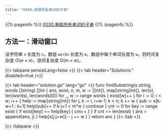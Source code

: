 ```yaml
---
title: "0030.串联所有单词的子串"
---
```


{{% pageinfo %}}
[0030.串联所有单词的子串](https://leetcode.cn/problems/substring-with-concatenation-of-all-words/)
{{% /pageinfo %}}

## 方法一：滑动窗口

设字符串 `s` 长度为 `n`，数组 `words` 长度为 `m`，数组中每个单词长度为 `w`，则时间复杂度 $O(w \times n)$，空间复杂度 $O(m \times w)$。

{{< tabpane persistLang=false >}}
{{< tab header="Solutions:" disabled=true />}}

{{< tab header="solution.go" lang="go" >}}
func findSubstring(s string, words []string) []int {
	ans, exist, n, m, w := []int{}, map[string]int{}, len(s), len(words), len(words[0])
	for _, w := range words {
		exist[w]++
	}
	for i := 0; i < w; i++ {
		help := map[string]int{}
		for j, k := i, i+w-1; k < n; k += w {
			sub := s[k-w+1 : k+1]
			help[sub]++
			if k-j+1 < m*w {
				continue
			}
			cnt := 0
			for key := range exist {
				if exist[key] == help[key] {
					cnt++
				}
			}
			if cnt == len(exist) {
				ans = append(ans, j)
			}
			help[s[j:j+w]]--
			j += w
		}
	}
	return ans
}
{{< /tab >}}

{{< /tabpane >}}
